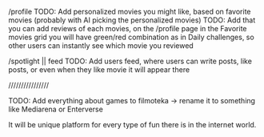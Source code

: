 /profile
TODO: Add personalized movies you might like, based on favorite movies (probably with AI picking the personalized movies)
TODO: Add that you can add reviews of each movies, on the /profile page in the Favorite movies grid you will have green/red combination as in Daily challenges, so other users can instantly see which movie you reviewed

/spotlight || feed
TODO: Add users feed, where users can write posts, like posts, or even when they like movie it will appear there

////////////////

TODO: Add everything about games to filmoteka -> rename it to something like Mediarena or Enterverse

It will be unique platform for every type of fun there is in the internet world.
